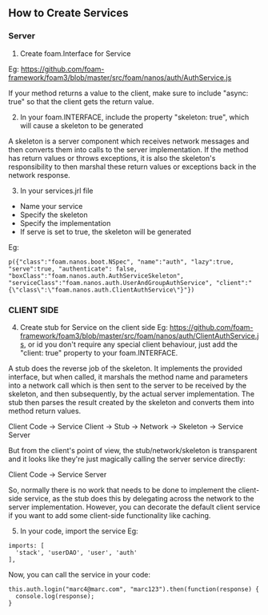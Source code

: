 ## How to Create Services

### Server
1. Create foam.Interface for Service

Eg: https://github.com/foam-framework/foam3/blob/master/src/foam/nanos/auth/AuthService.js

If your method returns a value to the client, make sure to include
"async: true" so that the client gets the return value.

2. In your foam.INTERFACE, include the property "skeleton: true", which will cause a skeleton to be generated

A skeleton is a server component which receives network messages and then converts them into calls
to the server implementation. If the method has return values or throws exceptions, it is also
the skeleton's responsibility to then marshal these return values or exceptions back in the network response.

3. In your services.jrl file
  - Name your service
  - Specify the skeleton
  - Specify the implementation
  - If serve is set to true, the skeleton will be generated

 Eg:

 `p({"class":"foam.nanos.boot.NSpec", "name":"auth", "lazy":true, "serve":true, "authenticate": false, "boxClass":"foam.nanos.auth.AuthServiceSkeleton", "serviceClass":"foam.nanos.auth.UserAndGroupAuthService", "client":"{\"class\":\"foam.nanos.auth.ClientAuthService\"}"})`

### CLIENT SIDE
4. Create stub for Service on the client side
Eg: https://github.com/foam-framework/foam3/blob/master/src/foam/nanos/auth/ClientAuthService.js,
or id you don't require any special client behaviour, just add the "client: true" property to your foam.INTERFACE.

A stub does the reverse job of the skeleton. It implements the provided interface, but when called, it marshals the method name and parameters into a network call which is then sent to the server to be received by the skeleton, and then subsequently, by the actual server implementation. The stub then parses the result created by the skeleton and converts them into method return values.

Client Code -> Service Client -> Stub -> Network -> Skeleton -> Service Server

But from the client's point of view, the stub/network/skeleton is transparent and it looks like they're just magically calling the server service directly:

Client Code -> Service Server

So, normally there is no work that needs to be done to implement the client-side service, as the stub does this by delegating across the network to the server implementation. However, you can decorate the default client service if you want to add some client-side functionality like caching.

5. In your code, import the service
Eg:
```
imports: [
  'stack', 'userDAO', 'user', 'auth'
],
```

Now, you can call the service in your code:
```
this.auth.login("marc4@marc.com", "marc123").then(function(response) {
  console.log(response);
}
```
